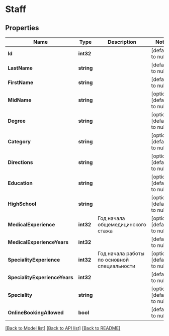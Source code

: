 # Staff

## Properties
Name | Type | Description | Notes
------------ | ------------- | ------------- | -------------
**Id** | **int32** |  | [default to null]
**LastName** | **string** |  | [default to null]
**FirstName** | **string** |  | [default to null]
**MidName** | **string** |  | [optional] [default to null]
**Degree** | **string** |  | [optional] [default to null]
**Category** | **string** |  | [optional] [default to null]
**Directions** | **string** |  | [optional] [default to null]
**Education** | **string** |  | [optional] [default to null]
**HighSchool** | **string** |  | [optional] [default to null]
**MedicalExperience** | **int32** | Год начала общемедицинского стажа | [optional] [default to null]
**MedicalExperienceYears** | **int32** |  | [default to null]
**SpecialityExperience** | **int32** | Год начала работы по основной специальности | [optional] [default to null]
**SpecialityExperienceYears** | **int32** |  | [default to null]
**Speciality** | **string** |  | [optional] [default to null]
**OnlineBookingAllowed** | **bool** |  | [default to null]

[[Back to Model list]](../README.md#documentation-for-models) [[Back to API list]](../README.md#documentation-for-api-endpoints) [[Back to README]](../README.md)

